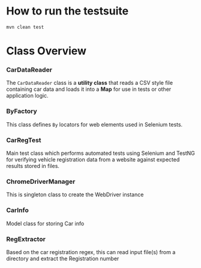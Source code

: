 # How to run the testsuite 

    mvn clean test

# Class Overview 

### CarDataReader
The `CarDataReader` class is a **utility class** that reads a CSV style file containing car data and loads it into a **Map** for use in tests or other application logic.

### ByFactory
This class defines `By` locators for web elements used in Selenium tests.

### CarRegTest
Main test class which performs automated tests using Selenium and TestNG for verifying vehicle registration data from a website against expected results stored in files.

### ChromeDriverManager
This is singleton class to create the WebDriver instance 

### CarInfo
Model class for storing Car info

### RegExtractor
Based on the car registration regex, this can read input file(s) from a directory and extract the Registration number 
